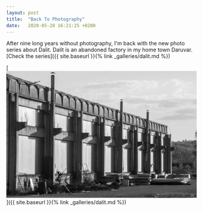 ```yaml
---
layout: post
title:  "Back To Photography"
date:   2020-05-28 16:21:25 +0200
---
```


After nine long years without photography, I'm back with the new photo series about Dalit. Dalit is an abandoned factory in my home town Daruvar. [Check the series]({{ site.baseurl }}{% link _galleries/dalit.md %})

[![Dalit](/images/photos/dalit/dalit-20.jpg)]({{ site.baseurl }}{% link _galleries/dalit.md %})
